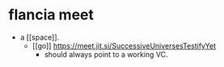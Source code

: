 # flancia meet

- a [[space]].
  - [[go]] https://meet.jit.si/SuccessiveUniversesTestifyYet
    - should always point to a working VC.


